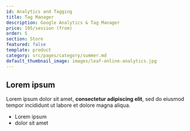 ```yaml
---
id: Analytics and Tagging
title: Tag Manager
description: Google Analytics & Tag Manager
price: 195/session (from)
order: 5
section: Store
featured: false
template: product
category: src/pages/category/summer.md
default_thumbnail_image: images/leaf-online-analytics.jpg
---
```

## Lorem ipsum

Lorem ipsum dolor sit amet, **consectetur adipiscing elit**, sed do eiusmod tempor incididunt ut labore et dolore magna aliqua.

- Lorem ipsum
- dolor sit amet